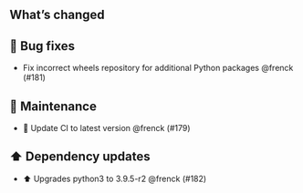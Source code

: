 ## What’s changed

## 🐛 Bug fixes

- Fix incorrect wheels repository for additional Python packages @frenck (#181)

## 🧰 Maintenance

- 🚀 Update CI to latest version @frenck (#179)

## ⬆️ Dependency updates

- ⬆️ Upgrades python3 to 3.9.5-r2 @frenck (#182)
